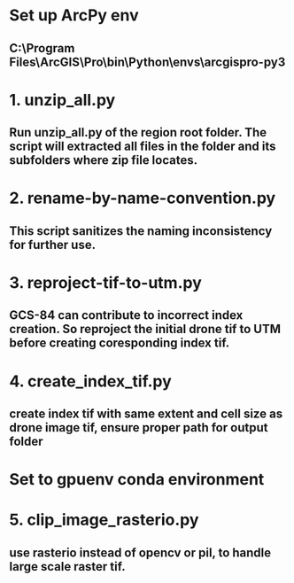 # Set up ArcPy env

## C:\Program Files\ArcGIS\Pro\bin\Python\envs\arcgispro-py3

# 1. unzip_all.py

## Run unzip_all.py of the region root folder. The script will extracted all files in the folder and its subfolders where zip file locates.

# 2. rename-by-name-convention.py

## This script sanitizes the naming inconsistency for further use.

# 3. reproject-tif-to-utm.py

## GCS-84 can contribute to incorrect index creation. So reproject the initial drone tif to UTM before creating coresponding index tif.

# 4. create_index_tif.py

## create index tif with same extent and cell size as drone image tif, ensure proper path for output folder

# Set to gpuenv conda environment

# 5. clip_image_rasterio.py

## use rasterio instead of opencv or pil, to handle large scale raster tif.
